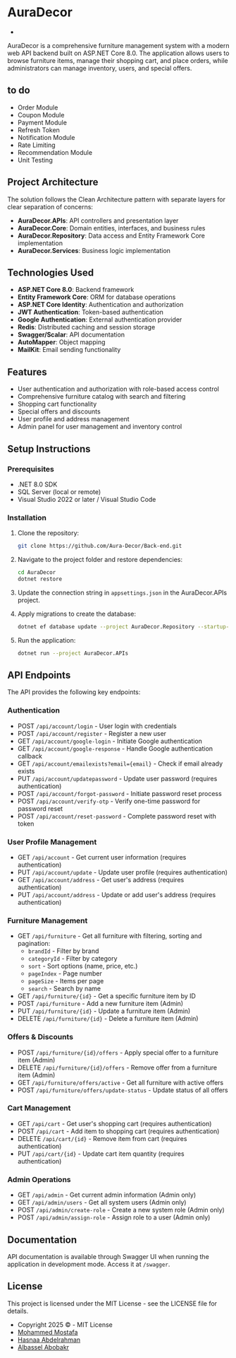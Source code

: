 # AuraDecor
- 
AuraDecor is a comprehensive furniture management system with a modern web API backend built on ASP.NET Core 8.0. The application allows users to browse furniture items, manage their shopping cart, and place orders, while administrators can manage inventory, users, and special offers.
## to do 
- Order Module
- Coupon Module
- Payment Module
- Refresh Token
- Notification Module
- Rate Limiting
- Recommendation Module
- Unit Testing

## Project Architecture

The solution follows the Clean Architecture pattern with separate layers for clear separation of concerns:

- **AuraDecor.APIs**: API controllers and presentation layer
- **AuraDecor.Core**: Domain entities, interfaces, and business rules
- **AuraDecor.Repository**: Data access and Entity Framework Core implementation
- **AuraDecor.Services**: Business logic implementation

## Technologies Used

- **ASP.NET Core 8.0**: Backend framework
- **Entity Framework Core**: ORM for database operations
- **ASP.NET Core Identity**: Authentication and authorization
- **JWT Authentication**: Token-based authentication
- **Google Authentication**: External authentication provider
- **Redis**: Distributed caching and session storage
- **Swagger/Scalar**: API documentation
- **AutoMapper**: Object mapping
- **MailKit**: Email sending functionality

## Features

- User authentication and authorization with role-based access control
- Comprehensive furniture catalog with search and filtering
- Shopping cart functionality
- Special offers and discounts
- User profile and address management
- Admin panel for user management and inventory control

## Setup Instructions

### Prerequisites

- .NET 8.0 SDK
- SQL Server (local or remote)
- Visual Studio 2022 or later / Visual Studio Code

### Installation

1. Clone the repository:
   ```bash
   git clone https://github.com/Aura-Decor/Back-end.git
   ```

2. Navigate to the project folder and restore dependencies:
   ```bash
   cd AuraDecor
   dotnet restore
   ```

3. Update the connection string in `appsettings.json` in the AuraDecor.APIs project.

4. Apply migrations to create the database:
   ```bash
   dotnet ef database update --project AuraDecor.Repository --startup-project AuraDecor.APIs
   ```

5. Run the application:
   ```bash
   dotnet run --project AuraDecor.APIs
   ```

## API Endpoints

The API provides the following key endpoints:

### Authentication
- POST `/api/account/login` - User login with credentials
- POST `/api/account/register` - Register a new user
- GET `/api/account/google-login` - Initiate Google authentication
- GET `/api/account/google-response` - Handle Google authentication callback
- GET `/api/account/emailexists?email={email}` - Check if email already exists
- PUT `/api/account/updatepassword` - Update user password (requires authentication)
- POST `/api/account/forgot-password` - Initiate password reset process
- POST `/api/account/verify-otp` - Verify one-time password for password reset
- POST `/api/account/reset-password` - Complete password reset with token

### User Profile Management
- GET `/api/account` - Get current user information (requires authentication)
- PUT `/api/account/update` - Update user profile (requires authentication)
- GET `/api/account/address` - Get user's address (requires authentication)
- PUT `/api/account/address` - Update or add user's address (requires authentication)

### Furniture Management
- GET `/api/furniture` - Get all furniture with filtering, sorting and pagination:
  - `brandId` - Filter by brand
  - `categoryId` - Filter by category
  - `sort` - Sort options (name, price, etc.)
  - `pageIndex` - Page number
  - `pageSize` - Items per page
  - `search` - Search by name
- GET `/api/furniture/{id}` - Get a specific furniture item by ID
- POST `/api/furniture` - Add a new furniture item (Admin)
- PUT `/api/furniture/{id}` - Update a furniture item (Admin)
- DELETE `/api/furniture/{id}` - Delete a furniture item (Admin)

### Offers & Discounts
- POST `/api/furniture/{id}/offers` - Apply special offer to a furniture item (Admin)
- DELETE `/api/furniture/{id}/offers` - Remove offer from a furniture item (Admin)
- GET `/api/furniture/offers/active` - Get all furniture with active offers
- POST `/api/furniture/offers/update-status` - Update status of all offers

### Cart Management
- GET `/api/cart` - Get user's shopping cart (requires authentication)
- POST `/api/cart` - Add item to shopping cart (requires authentication)
- DELETE `/api/cart/{id}` - Remove item from cart (requires authentication)
- PUT `/api/cart/{id}` - Update cart item quantity (requires authentication)


### Admin Operations
- GET `/api/admin` - Get current admin information (Admin only)
- GET `/api/admin/users` - Get all system users (Admin only)
- POST `/api/admin/create-role` - Create a new system role (Admin only)
- POST `/api/admin/assign-role` - Assign role to a user (Admin only)

## Documentation

API documentation is available through Swagger UI when running the application in development mode. Access it at `/swagger`.


## License

This project is licensed under the MIT License - see the LICENSE file for details.
- Copyright 2025 © - MIT License
- [Mohammed Mostafa](https://github.com/mo7ammedd)
- [Hasnaa Abdelrahman](https://github.com/HAsNaaAbdelRahman)
- [Albassel Abobakr](https://github.com/Bassel-11)

